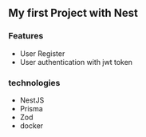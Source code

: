 ## My first Project with Nest

### Features
 - User Register
 - User authentication with jwt token

### technologies
 - NestJS
 - Prisma
 - Zod
 - docker
